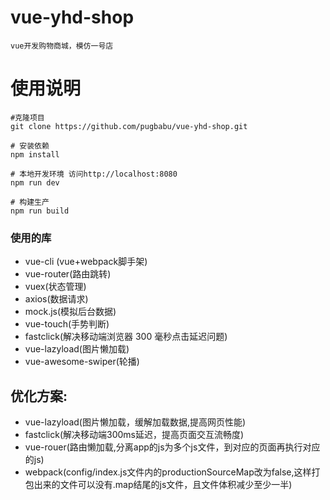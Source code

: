 # vue-yhd-shop
    vue开发购物商城，模仿一号店

# 使用说明
    #克隆项目
    git clone https://github.com/pugbabu/vue-yhd-shop.git

    # 安装依赖
    npm install

    # 本地开发环境 访问http://localhost:8080
    npm run dev

    # 构建生产
    npm run build

### 使用的库

* vue-cli (vue+webpack脚手架)
* vue-router(路由跳转)
* vuex(状态管理)
* axios(数据请求)
* mock.js(模拟后台数据)
* vue-touch(手势判断)
* fastclick(解决移动端浏览器 300 毫秒点击延迟问题)
* vue-lazyload(图片懒加载)
* vue-awesome-swiper(轮播)

## 优化方案: 
* vue-lazyload(图片懒加载，缓解加载数据,提高网页性能)
* fastclick(解决移动端300ms延迟，提高页面交互流畅度)
* vue-rouer(路由懒加载,分离app的js为多个js文件，到对应的页面再执行对应的js)
* webpack(config/index.js文件内的productionSourceMap改为false,这样打包出来的文件可以没有.map结尾的js文件，且文件体积减少至少一半)
